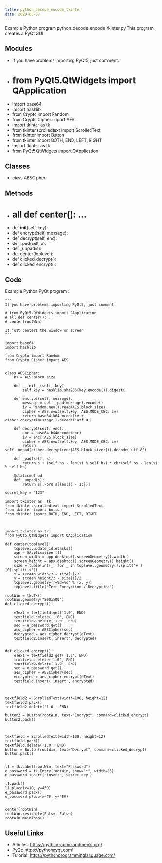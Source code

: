 ```yaml
---
title: python_decode_encode_tkinter
date: 2020-05-07
---
```

Example Python program python_decode_encode_tkinter.py
This program creates a PyQt GUI

## Modules

* If you have problems importing PyQt5, just comment:
* # from PyQt5.QtWidgets import QApplication
* import base64
* import hashlib
* from Crypto import Random
* from Crypto.Cipher import AES
* import tkinter as  tk
* from tkinter.scrolledtext import ScrolledText
* from tkinter import Button
* from tkinter import BOTH, END, LEFT, RIGHT
* import tkinter as tk
* from PyQt5.QtWidgets import QApplication

## Classes

* class AESCipher:

## Methods

* # all def center(): ...
* 	def __init__(self, key):
* 	def encrypt(self, message):
* 	def decrypt(self, enc):
* 	def _pad(self, s):
* 	def _unpad(s):
* def center(toplevel):
* def clicked_decrypt():
* def clicked_encrypt():

## Code

Example Python PyQt program :

    """
    If you have problems importing PyQt5, just comment:
    
    # from PyQt5.QtWidgets import QApplication
    # all def center(): ...
    # center(rootWin)
    
    It just centers the window on screen
    """
    
    import base64
    import hashlib
    
    from Crypto import Random
    from Crypto.Cipher import AES
    
    
    class AESCipher:
    	bs = AES.block_size
    
    	def __init__(self, key):
    		self.key = hashlib.sha256(key.encode()).digest()
    
    	def encrypt(self, message):
    		message = self._pad(message).encode()
    		iv = Random.new().read(AES.block_size)
    		cipher = AES.new(self.key, AES.MODE_CBC, iv)
    		return base64.b64encode(iv + cipher.encrypt(message)).decode('utf-8')
    
    	def decrypt(self, enc):
    		enc = base64.b64decode(enc)
    		iv = enc[:AES.block_size]
    		cipher = AES.new(self.key, AES.MODE_CBC, iv)
    		return self._unpad(cipher.decrypt(enc[AES.block_size:])).decode('utf-8')
    
    	def _pad(self, s):
    		return s + (self.bs - len(s) % self.bs) * chr(self.bs - len(s) % self.bs)
    
    	@staticmethod
    	def _unpad(s):
    		return s[:-ord(s[len(s) - 1:])]
    
    secret_key = "123"
    
    import tkinter as  tk
    from tkinter.scrolledtext import ScrolledText
    from tkinter import Button
    from tkinter import BOTH, END, LEFT, RIGHT
    
    
    
    import tkinter as tk
    from PyQt5.QtWidgets import QApplication
    
    def center(toplevel):
    	toplevel.update_idletasks()
    	app = QApplication([])
    	screen_width = app.desktop().screenGeometry().width()
    	screen_height = app.desktop().screenGeometry().height()
    	size = tuple(int(_) for _ in toplevel.geometry().split('+')[0].split('x'))
    	x = screen_width/2 - size[0]/2
    	y = screen_height/2 - size[1]/2
    	toplevel.geometry("+%d+%d" % (x, y))
    	toplevel.title("Text Encryption / Decryption")
    
    rootWin = tk.Tk()
    rootWin.geometry("800x500")
    def clicked_decrypt():
    
    	eText = textfield.get('1.0', END)
    	textfield.delete('1.0', END)
    	textfield2.delete('1.0', END)
    	sec = e_password.get()
    	aes_cipher = AESCipher(sec)
    	decrypted = aes_cipher.decrypt(eText)
    	textfield2.insert('insert', decrypted)
    
    
    def clicked_encrypt():
    	eText = textfield2.get('1.0', END)
    	textfield.delete('1.0', END)
    	textfield2.delete('1.0', END)
    	sec = e_password.get()
    	aes_cipher = AESCipher(sec)
    	encrypted = aes_cipher.encrypt(eText)
    	textfield.insert('insert', encrypted)
    
    
    
    textfield2 = ScrolledText(width=100, height=12)
    textfield2.pack()
    textfield2.delete('1.0', END)
    
    button2 = Button(rootWin, text="Encrypt", command=clicked_encrypt)
    button2.pack()
    
    
    
    textfield = ScrolledText(width=100, height=12)
    textfield.pack()
    textfield.delete('1.0', END)
    button = Button(rootWin, text="Decrypt", command=clicked_decrypt)
    button.pack()
    
    
    l1 = tk.Label(rootWin, text="Password")
    e_password = tk.Entry(rootWin, show="*", width=25)
    e_password.insert("insert", secret_key )
    
    l1.pack()
    l1.place(x=10, y=450)
    e_password.pack()
    e_password.place(x=75, y=450)
    
    
    center(rootWin)
    rootWin.resizable(False, False)
    rootWin.mainloop()

## Useful Links

- Articles: https://python-commandments.org/
- PyQt: https://pythonpyqt.com/
- Tutorial: https://pythonprogramminglanguage.com/
